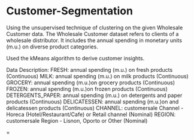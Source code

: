 # Customer-Segmentation

Using the unsupervised technique of clustering on the given Wholesale Customer data. The Wholesale Customer dataset refers to clients of a wholesale distributor. It includes the annual spending in monetary units (m.u.) on diverse product categories.

Used the kMeans algorithm to derive customer insights.

Data Description:
FRESH: annual spending (m.u.) on fresh products (Continuous)
MILK: annual spending (m.u.) on milk products (Continuous)
GROCERY: annual spending (m.u.)on grocery products (Continuous)
FROZEN: annual spending (m.u.)on frozen products (Continuous)
DETERGENTS_PAPER: annual spending (m.u.) on detergents and paper products (Continuous)
DELICATESSEN: annual spending (m.u.)on and delicatessen products (Continuous)
CHANNEL: customersale Channel - Horeca (Hotel/Restaurant/Cafe) or Retail channel (Nominal)
REGION: customersale Region - Lisnon, Oporto or Other (Nominal)


=
